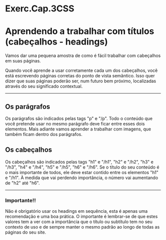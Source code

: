 # Exerc.Cap.3CSS

<!DOCTYPE html>
<html lang="pt-br">
<head>
<meta charset="UTF-8">
<title>Cabeçalhos - uso prático</title>
<link rel="stylesheet" href="externo.css">
</head>
<body>
<h1>Aprendendo a trabalhar com títulos <br />
(cabeçalhos - headings)</h1>
<p>Vamos dar uma pequena amostra de como é fácil trabalhar com cabeçalhos em suas páginas.</p>
<p>Quando você aprende a usar corretamente cada um dos cabeçalhos, você está escrevendo páginas corretas do ponto de vista semântico. Isso quer dizer que suas páginas poderão ser, num futuro bem próximo, localizadas através do seu significado contextual.</p>
<hr>
<h2>Os parágrafos </h2>
<p>Os parágrafos são indicados pelas tags "p" e "/p". Todo o conteúdo que você pretende usar no mesmo parágrafo deve ficar entre esses dois elementos. Mais adiante vamos aprender a trabalhar com imagens, que também ficam dentro dos parágrafos. </p>
<h2>Os cabeçalhos</h2>
<p>Os cabeçalhos são indicados pelas tags "h1" e "/h1", "h2" e "/h2", "h3" e "/h3", "h4" e "/h4", "h5" e "/h5", "h6" e "/h6". Se o título do seu conteúdo é o mais importante de todos, ele deve estar contido entre os elementos "h1" e "/h1". À medida que vai perdendo importância, o número vai aumentando de "h2" até "h6".</p>
<hr>
<h3>Importante!!</h3>
<p>Não é obrigatório usar os headings em sequência, esta é apenas uma recomendação e uma boa prática. O importante é lembrar-se de que estes valores tem a ver com a importância que o título ou subtítulo tem no seu contexto de uso e de sempre manter o mesmo padrão ao longo de todas as páginas do seu site.</p>
</body>
</html>

